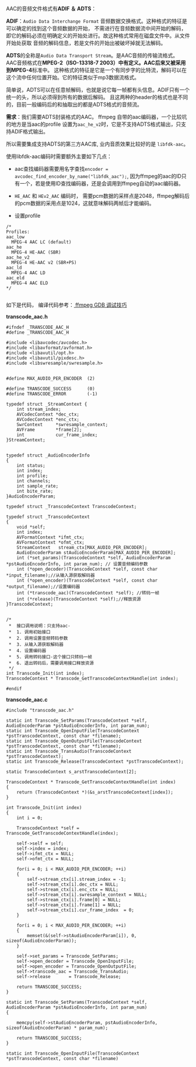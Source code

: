 AAC的音频文件格式有**ADIF ＆ ADTS**：

**ADIF**：`Audio Data Interchange Format` 音频数据交换格式。这种格式的特征是可以确定的找到这个音频数据的开始，
不需进行在音频数据流中间开始的解码，即它的解码必须在明确定义的开始处进行。故这种格式常用在磁盘文件中。从文件开始处获取
音频的解码信息，若是文件的开始出被破坏掉就无法解码。

**ADTS**的全称是`Audio Data Transport Stream`。是AAC音频的传输流格式。
AAC音频格式在**MPEG-2（ISO-13318-7 2003）**中有定义。AAC后来又被采用到**MPEG-4**标准中。
这种格式的特征是它是一个有同步字的比特流，解码可以在这个流中任何位置开始。它的特征类似于mp3数据流格式。

简单说，ADTS可以在任意帧解码，也就是说它每一帧都有头信息。ADIF只有一个统一的头，所以必须得到所有的数据后解码。
且这两种的header的格式也是不同的，目前一般编码后的和抽取出的都是ADTS格式的音频流。

**需求**：我们需要ADTS封装格式的AAC。
ffmpeg 自带的aac编码器，一个比较坑的地方是当aac的profile 设置为`aac_he_v2`时，它是不支持ADTS格式输出，只支持ADIF格式输出。

所以需要集成支持ADTS的第三方AAC库, 业内音质效果比较好的是 `libfdk-aac`。

使用libfdk-aac编码时需要额外主要如下几点：

* aac查找编码器需要用名字查找`encoder = avcodec_find_encoder_by_name("libfdk_aac");`, 因为ffmpeg的aac的ID只有一个，若是使用ID查找编码器，还是会调用到ffmpeg自动的aac编码器。

* `HE_AAC` 和 `HEv2_AAC` 编码时， 需要pcm数据的采样点是2048，ffmpeg解码后的pcm数据的采用点是1024，这就意味解码两帧后才能编码。

* 设置profile

```
/*
Profiles:
aac_low
  MPEG-4 AAC LC (default)
aac_he
  MPEG-4 HE-AAC (SBR)
aac_he_v2
  MPEG-4 HE-AAC v2 (SBR+PS)
aac_ld
  MPEG-4 AAC LD
aac_eld
  MPEG-4 AAC ELD
*/


```

如下是代码， 编译代码参考：[ ffmpeg GDB 调试技巧](https://github.com/standardzero/ffmpeg/blob/master/compile/4.%20ffmpeg%20GDB%20%E8%B0%83%E8%AF%95%E6%8A%80%E5%B7%A7.md)


**transcode_aac.h**

```
#ifndef _TRANSCODE_AAC_H
#define _TRANSCODE_AAC_H

#include <libavcodec/avcodec.h>
#include <libavformat/avformat.h>
#include <libavutil/opt.h>
#include <libavutil/pixdesc.h>
#include <libswresample/swresample.h>


#define MAX_AUDIO_PER_ENCODER  (2)

#define TRANSCODE_SUCCESS      (0)
#define TRANSCODE_ERROR        (-1)

typedef struct _StreamContext {
    int stream_index;
    AVCodecContext *dec_ctx;
    AVCodecContext *enc_ctx;
    SwrContext     *swresample_context;
    AVFrame        *frame[2];
    int            cur_frame_index;
}StreamContext;


typedef struct _AudioEncoderInfo
{
    int status;
    int index;
    int profile;
    int channels;
    int sample_rate;
    int bite_rate;
}AudioEncoderParam;

typedef struct _TranscodeContext TranscodeContext;

typedef struct _TranscodeContext
{
    void *self;
    int index;
    AVFormatContext *ifmt_ctx;
    AVFormatContext *ofmt_ctx;
    StreamContext   stream_ctx[MAX_AUDIO_PER_ENCODER];
    AudioEncoderParam stAudioEncoderParam[MAX_AUDIO_PER_ENCODER];
    int (*set_params)(TranscodeContext *self, AudioEncoderParam *pstAudioEncoderInfo, int param_num); // 设置音频编码参数
    int (*open_decoder)(TranscodeContext *self, const char *input_filename);//从输入源获取解码器
    int (*open_encoder)(TranscodeContext *self, const char *output_filename);//设置编码器
    int (*transcode_aac)(TranscodeContext *self); //转码一帧
    int (*release)(TranscodeContext *self);//释放资源
}TranscodeContext;


/*
 *  接口调用说明：只支持aac-
 *  1. 调用初始接口
 *  2. 调用设置音频转码参数
 *  3. 从输入源获取解码器
 *  4. 设置编码器 
 *  5. 调用转码接口-这个接口只转码一帧
 *  6. 退出转码后，需要调用接口释放资源 
 */
int Transcode_Init(int index);
TranscodeContext * Transcode_GetTranscodeContextHandle(int index);

#endif

```

**transcode_aac.c**

```
#include "transcode_aac.h"

static int Transcode_SetParams(TranscodeContext *self, AudioEncoderParam *pstAudioEncoderInfo, int param_num);
static int Transcode_OpenInputFile(TranscodeContext *pstTranscodeContext, const char *filename);
static int Transcode_OpenOutputFile(TranscodeContext *pstTranscodeContext, const char *filename);
static int Transcode_TransAudio(TranscodeContext *pstTranscodeContext);
static int Transcode_Release(TranscodeContext *pstTranscodeContext);

static TranscodeContext s_arstTranscodeContext[2];

TranscodeContext * Transcode_GetTranscodeContextHandle(int index)
{
    return (TranscodeContext *)(&s_arstTranscodeContext[index]);
}

int Transcode_Init(int index)
{
    int i = 0;

    TranscodeContext *self = Transcode_GetTranscodeContextHandle(index);

    self->self = self;
    self->index = index;
    self->ifmt_ctx = NULL;
    self->ofmt_ctx = NULL;
    
    for(i = 0; i < MAX_AUDIO_PER_ENCODER; ++i)
    {
        self->stream_ctx[i].stream_index = -1;
        self->stream_ctx[i].dec_ctx = NULL;
        self->stream_ctx[i].enc_ctx = NULL;
        self->stream_ctx[i].swresample_context = NULL;
        self->stream_ctx[i].frame[0] = NULL;
        self->stream_ctx[i].frame[1] = NULL;
        self->stream_ctx[i].cur_frame_index  = 0;
    }

    for(i = 0; i < MAX_AUDIO_PER_ENCODER; ++i)
    {
        memset(&(self->stAudioEncoderParam[i]), 0, sizeof(AudioEncoderParam));
    }

    self->set_params = Transcode_SetParams;
    self->open_decoder = Transcode_OpenInputFile;
    self->open_encoder = Transcode_OpenOutputFile;
    self->transcode_aac = Transcode_TransAudio;
    self->release       = Transcode_Release;

    return TRANSCODE_SUCCESS;
}

static int Transcode_SetParams(TranscodeContext *self, AudioEncoderParam *pstAudioEncoderInfo, int param_num)
{
    
    memcpy(self->stAudioEncoderParam, pstAudioEncoderInfo, sizeof(AudioEncoderParam) * param_num);

    return TRANSCODE_SUCCESS;
}

static int Transcode_OpenInputFile(TranscodeContext *pstTranscodeContext, const char *filename)



```


